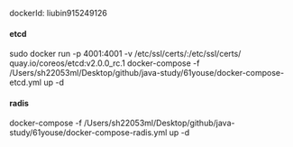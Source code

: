 dockerId: liubin915249126

#### etcd 
sudo docker run -p 4001:4001 -v /etc/ssl/certs/:/etc/ssl/certs/ quay.io/coreos/etcd:v2.0.0_rc.1
docker-compose -f /Users/sh22053ml/Desktop/github/java-study/61youse/docker-compose-etcd.yml up -d

#### radis
docker-compose -f /Users/sh22053ml/Desktop/github/java-study/61youse/docker-compose-radis.yml up -d